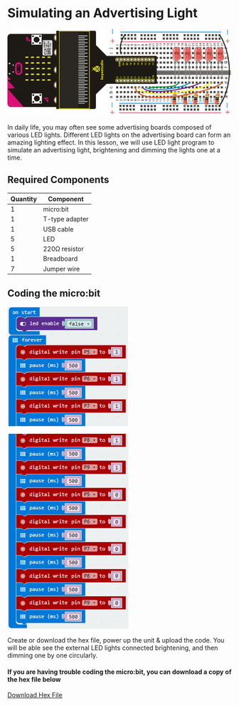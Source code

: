 # Simulating an Advertising Light

![alt text](simulating-advertising-light.png "Simulating an Advertising Light")

In daily life, you may often see some advertising boards composed of various LED lights. Different LED lights on the advertising board can form an amazing lighting effect. In this lesson, we will use LED light program to simulate an advertising light, brightening and dimming the lights one at a time.

## Required Components
Quantity | Component
--- | ---
1 | micro:bit
1 | T-type adapter
1 | USB cable
5 | LED
5 | 220Ω resistor
1 | Breadboard
7 | Jumper wire

## Coding the micro:bit
![alt text](simulating-advertising-light-code-1.png "Simulating An Advertising Light - Code Block")

![alt text](simulating-advertising-light-code-2.png "Simulating An Advertising Light - Code Block")

Create or download the hex file, power up the unit & upload the code. You will be able see the external LED lights connected brightening, and then dimming one by one circularly.

#### If you are having trouble coding the micro:bit, you can download a copy of the hex file below
[Download Hex File](https://github.com/Jaycar-Electronics/micro-bit-Starter-Kit/blob/master/Project%203%20-%20Simulating%20Advertising%20Light/Simulating-Advertising-Light.zip?raw=true)
